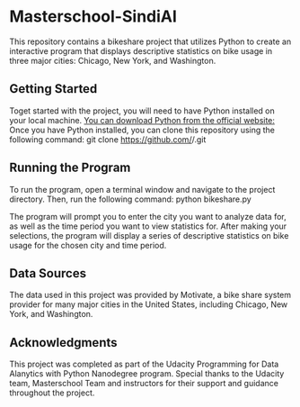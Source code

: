 # Masterschool-SindiAI

This repository contains a bikeshare project that utilizes Python to create an interactive program
that displays descriptive statistics on bike usage in three major cities: Chicago, New York, and Washington.

## Getting Started

Toget started with the project, you will need to have Python installed on your local machine. [You can download Python from the official website:](https://www.python.org/downloads/)
Once you have Python installed, you can clone this repository using the following command:
git clone https://github.com/<username>/<repository>.git

## Running the Program

To run the program, open a terminal window and navigate to the project directory. Then, run the following command:
python bikeshare.py

The program will prompt you to enter the city you want to analyze data for, as well as the time period you want to view statistics for. 
After making your selections, the program will display a series of descriptive statistics on bike usage for the chosen city and time period.

## Data Sources 

The data used in this project was provided by Motivate, 
a bike share system provider for many major cities in the United States, including Chicago, New York, and Washington.

## Acknowledgments

This project was completed as part of the Udacity Programming for Data Alanytics with Python Nanodegree program. 
Special thanks to the Udacity team, Masterschool Team and instructors for their support and guidance throughout the project.
